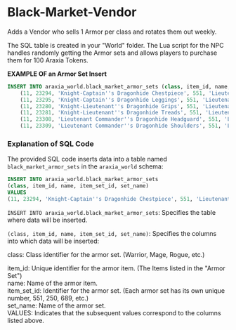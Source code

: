 # Black-Market-Vendor

Adds a Vendor who sells 1 Armor per class and rotates them out weekly.

The SQL table is created in your "World" folder. The Lua script for the NPC handles randomly getting the Armor sets and allows players to purchase them for 100 Araxia Tokens.

**EXAMPLE OF an Armor Set Insert**

```sql
INSERT INTO araxia_world.black_market_armor_sets (class, item_id, name, item_set_id, set_name) VALUES
    (11, 23294, 'Knight-Captain''s Dragonhide Chestpiece', 551, 'Lieutenant Commander''s Refuge'),
    (11, 23295, 'Knight-Captain''s Dragonhide Leggings', 551, 'Lieutenant Commander''s Refuge'),
    (11, 23280, 'Knight-Lieutenant''s Dragonhide Grips', 551, 'Lieutenant Commander''s Refuge'),
    (11, 23281, 'Knight-Lieutenant''s Dragonhide Treads', 551, 'Lieutenant Commander''s Refuge'),
    (11, 23308, 'Lieutenant Commander''s Dragonhide Headguard', 551, 'Lieutenant Commander''s Refuge'),
    (11, 23309, 'Lieutenant Commander''s Dragonhide Shoulders', 551, 'Lieutenant Commander''s Refuge');
``` 


### Explanation of SQL Code

The provided SQL code inserts data into a table named `black_market_armor_sets` in the `araxia_world` schema:

```sql
INSERT INTO araxia_world.black_market_armor_sets
(class, item_id, name, item_set_id, set_name)
VALUES
(11, 23294, 'Knight-Captain''s Dragonhide Chestpiece', 551, 'Lieutenant Commander''s Refuge');
``` 

`INSERT INTO araxia_world.black_market_armor_sets`: Specifies the table where data will be inserted.

`(class, item_id, name, item_set_id, set_name)`: Specifies the columns into which data will be inserted:

class: Class identifier for the armor set. (Warrior, Mage, Rogue, etc.) <br>

item_id: Unique identifier for the armor item.  (The Items listed in the "Armor Set")<br>
name: Name of the armor item.<br>
item_set_id: Identifier for the armor set. (Each armor set has its own unique number, 551, 250, 689, etc.)<br>
set_name: Name of the armor set.<br>
VALUES: Indicates that the subsequent values correspond to the columns listed above.
